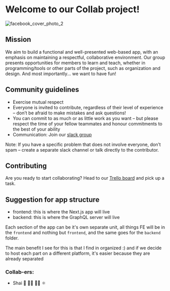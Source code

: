 # Welcome to our Collab project!
![facebook_cover_photo_2](https://user-images.githubusercontent.com/17233773/99539534-5c878180-297c-11eb-8c14-dd1e10abaf0f.png)


## Mission
We aim to build a functional and well-presented web-based app, with an emphasis on maintaining a respectful, collaborative environment. Our group presents opportunities for members to learn and teach, whether in programming/tools or other parts of the project, such as organization and design. And most importantly... we want to have fun!

## Community guidelines
- Exercise mutual respect
- Everyone is invited to contribute, regardless of their level of experience – don’t be afraid to make mistakes and ask questions!
- You can commit to as much or as little work as you want – but please respect the time of your fellow teammates and honour commitments to the best of your ability
- Communication: Join our [slack group](https://join.slack.com/t/collab-centre/shared_invite/zt-izqi8c7p-qzOXc48kkdQDXfpCPmtIZA)

Note: If you have a specific problem that does not involve everyone, don’t spam – create a separate slack channel or talk directly to the contributor.

## Contributing
Are you ready to start collaborating? Head to our [Trello board](https://trello.com/b/1ujX8BDZ/collab) and pick up a task.


## Suggestion for app structure
 - frontend: this is where the Next.js app will live
 - backend: this is where the GraphQL server will live

Each section of the app can be it's own separate unit, all things FE will be in the `frontend` and nothing but `frontend`,
 and the same goes for the `backend` folder.

The main benefit I see for this is that I find in organized :) and if we decide to host each part on a different platform, it's easier because they are already separated 


### Collab-ers:
 - Shai 👋 👨‍💻 👨‍🏫 ⚛️